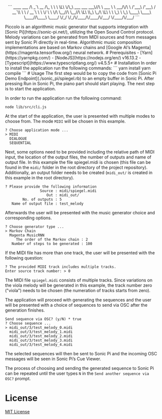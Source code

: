 <p align="center">
```
 ____                              ___
/\  _`\   __                      /\_ \
\ \ \L\ \/\_\    ___    ___    ___\//\ \     ___
 \ \ ,__/\/\ \  /'___\ /'___\ / __`\\ \ \   / __`\
  \ \ \/  \ \ \/\ \__//\ \__//\ \L\ \\_\ \_/\ \L\ \
   \ \_\   \ \_\ \____\ \____\ \____//\____\ \____/
    \/_/    \/_/\/____/\/____/\/___/ \/____/\/___/
```
</p>
Piccolo is an algorithmic music generator that supports integration with [Sonic Pi](https://sonic-pi.net/), utilizing the Open Sound Control protocol. Melody variations can be generated from MIDI sources and from messages sent by Sonic Pi directly in real-time. Algorithmic music composition implementations are based on Markov chains and [Google AI’s Magenta](https://magenta.tensorflow.org/) neural network.
# Prerequisites
- [Yarn](https://yarnpkg.com/)
- [NodeJS](https://nodejs.org/en/) v16.13.2
- [Typescript](https://www.typescriptlang.org/) v4.5.5+
# Installation
In order to install the application run the following commands:
```
yarn install
yarn compile
```
# Usage
The first step would be to copy the code from [Sonic Pi Demo Endpoint](./sonic_pi/spiegel.rb) to an empty buffer in Sonic Pi.
After pressing Run in Sonic Pi, the piano part should start playing. The next step is to start the application.

In order to run the application run the following command:
```
node lib/src/cli.js
```

At the start of the application, the user is presented with multiple modes to choose from. The mode `MIDI` will be chosen in this example.
```
? Choose application mode ...
> MIDI
  DIALOGUE
  SEQUENTIAL
```

Next, some options need to be provided including the relative path of MIDI input, the location of the output files, the number of outputs and name of output file. In this example the file spiegel.midi is chosen (this file can be found in the `midi/` folder in the root directory of the project repository). Additionally, an output folder needs to be created (`midi_out/` is created in this example in the root directory).
```
? Please provide the following information
                Source : midi/spiegel.midi
                   Out : midi_out/
        No. of outputs : 5
   Name of output file : test_melody
```

Afterwards the user will be presented with the music generator choice and corresponding options.
```
? Choose generator type ...
> Markov Chain
  Magenta MusicRNN
     The order of the Markov chain : 2
   Number of steps to be generated : 100
```
If the MIDI file has more than one track, the user will be presented with the following question:
```
? The provided MIDI track includes multiple tracks.
Enter source track number: > 0
```

The MIDI file `spiegel.midi` consists of multiple tracks. Since variations on the viola melody will be generated in this example, the track number zero ("viola") needs to be chosen (the numeration of tracks starts from zero).

The application will proceed with generating the sequences and the user will be presented
with a choice of sequences to send via OSC after the generation finishes.
```
Send sequence via OSC? (y/N) * true
? Choose sequence ...
> midi_out/3/test_melody_0.midi
  midi_out/3/test_melody_1.midi
  midi_out/3/test_melody_2.midi
  midi_out/3/test_melody_3.midi
  midi_out/3/test_melody_4.midi
```

The selected sequences will then be sent to Sonic Pi and the incoming OSC messages will be seen in Sonic Pi’s Cue Viewer.

The process of choosing and sending the generated sequence to Sonic Pi can be repeated
until the user types `N` in the `Send another sequence via OSC?` prompt.
# License
[MIT License](./LICENSE)
